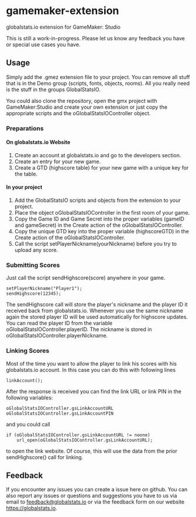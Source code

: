 # gamemaker-extension
globalstats.io extension for GameMaker: Studio

This is still a work-in-progress. Please let us know any feedback you have or special use cases you have.

## Usage

Simply add the .gmez extension file to your project. You can remove all stuff that is in the Demo group (scripts, fonts, objects, rooms).
All you really need is the stuff in the groups GlobalStatsIO.

You could also clone the repository, open the gmx project with GameMaker:Studio and create your own extension or just copy the appropriate scripts
and the oGlobalStatsIOController object.

### Preparations

#### On globalstats.io Website
1. Create an account at globalstats.io and go to the developers section.
2. Create an entry for your new game.
3. Create a GTD (highscore table) for your new game with a unique key for the table.

#### In your project
1. Add the GlobalStatsIO scripts and objects from the extension to your project.
2. Place the object oGlobalStatsIOController in the first room of your game.
3. Copy the Game ID and Game Secret into the proper variables (gameID and gameSecret) in the Create action of the oGlobalStatsIOController.
4. Copy the unique GTD key into the proper variable (highscoreGTD) in the Create action of the oGlobalStatsIOController.
5. Call the script setPlayerNickname(yourNickname) before you try to upload any score.

### Submitting Scores
Just call the script sendHighscore(score) anywhere in your game.

```
setPlayerNickname("Player1");
sendHighscore(12345);
```

The sendHighscore call will store the player's nickname and the player ID it received back from globalstats.io.
Whenever you use the same nickname again the stored player ID will be used automatically for highscore updates.
You can read the player ID from the variable oGlobalStatsIOController.playerID. The nickname is stored in oGlobalStatsIOController.playerNickname.

### Linking Scores
Most of the time you want to allow the player to link his scores with his globalstats.io account.
In this case you can do this with following lines
```
linkAccount();
```
After the response is received you can find the link URL or link PIN in the following variables:
```
oGlobalStatsIOController.gsLinkAccountURL
oGlobalStatsIOController.gsLinkAccountPIN
```
and you could call
```
if (oGlobalStatsIOController.gsLinkAccountURL != noone)
    url_open(oGlobalStatsIOController.gsLinkAccountURL);
```
to open the link website.
Of course, this will use the data from the prior sendHighscore() call for linking.

## Feedback
If you encounter any issues you can create a issue here on github. You can also report any issues or questions and suggestions you have to us via email to feedback@globalstats.io or via the feedback form on our website https://globalstats.io.
